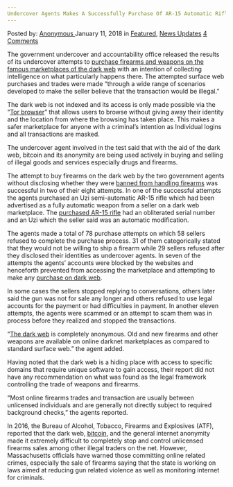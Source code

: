 ```yaml
---
Undercover Agents Makes A Successfully Purchase Of AR-15 Automatic Rifle On Dark Web.
---
```

<article class="post-listing post-24375 post type-post status-publish format-standard has-post-thumbnail hentry 
 tag-agents tag-ar15 tag-automatic tag-dark tag-purchase tag-rifle tag-successfully tag-undercover tag-web">
<div class="post-inner">
<span>Posted by: <a href="https://www.deepdotweb.com/author/anony/" title="">Anonymous </a></span>
<span>January 11, 2018</span>
<span>in <a href="https://www.deepdotweb.com/category/deepdot-news/" rel="category tag">Featured</a>, <a href="https://www.deepdotweb.com/category/news-updates/" rel="category tag">News Updates</a></span>
<span><a href="https://www.deepdotweb.com/2018/01/11/undercover-agents-makes-successfully-purchase-ar-15-automatic-rifle-dark-web/#comments">4 Comments</a></span>


<p>The government undercover and accountability office released the results of its undercover attempts to <a href="https://www.deepdotweb.com/2017/12/25/dublin-man-bought-grenades-darknet-ira/">purchase firearms and weapons on the famous marketplaces of the dark web</a> with an intention of collecting intelligence on what particularly happens there. The attempted surface web purchases and trades were made “through a wide range of scenarios developed to make the seller believe that the transaction would be illegal.”</p>
<p>The dark web is not indexed and its access is only made possible via the “<a href="https://www.deepdotweb.com/2017/12/20/an-overview-of-sniper-attacks-against-the-tor-network/">Tor browser</a>” that allows users to browse without giving away their identity and the location from where the browsing has taken place. This makes a safer marketplace for anyone with a criminal’s intention as Individual logins and all transactions are masked.</p>
<p>The undercover agent involved in the test said that with the aid of the dark web, bitcoin and its anonymity are being used actively in buying and selling of illegal goods and services especially drugs and firearms.</p>
<p>The attempt to buy firearms on the dark web by the two government agents without disclosing whether they were <a href="https://www.deepdotweb.com/2017/12/25/dublin-man-bought-grenades-darknet-ira/">banned from handling firearms</a> was successful in two of their eight attempts. In one of the successful attempts the agents purchased an Uzi semi-automatic AR-15 rifle which had been advertised as a fully automatic weapon from a seller on a dark web marketplace. The <a href="http://wwlp.com/2017/12/21/gao-covert-dark-web-attempts-led-to-ar-15-uzi-purchases/">purchased AR-15 rifle</a> had an obliterated serial number and an Uzi which the seller said was an automatic modification.</p>
<p>The agents made a total of 78 purchase attempts on which 58 sellers refused to complete the purchase process. 31 of them categorically stated that they would not be willing to ship a firearm while 29 sellers refused after they disclosed their identities as undercover agents. In seven of the attempts the agents’ accounts were blocked by the websites and henceforth prevented from accessing the marketplace and attempting to make any <a href="https://www.deepdotweb.com/2017/12/25/man-sentenced-buying-five-glocks-darknet/">purchase on dark web</a>.</p>
<p>In some cases the sellers stopped replying to conversations, others later said the gun was not for sale any longer and others refused to use legal accounts for the payment or had difficulties in payment. In another eleven attempts, the agents were scammed or an attempt to scam them was in process before they realized and stopped the transactions.</p>
<p>“<a href="https://www.deepdotweb.com/2017/12/25/25-12-17-dark-web-cybercrime-roundup/">The dark web</a> is completely anonymous. Old and new firearms and other weapons are available on online darknet marketplaces as compared to standard surface web.” the agent added.</p>
<p>Having noted that the dark web is a hiding place with access to specific domains that require unique software to gain access, their report did not have any recommendation on what was found as the legal framework controlling the trade of weapons and firearms.</p>
<p>“Most online firearms trades and transaction are usually between unlicensed individuals and are generally not directly subject to required background checks,” the agents reported.</p>
<p>In 2016, the Bureau of Alcohol, Tobacco, Firearms and Explosives (ATF), reported that the dark web, <a href="https://www.deepdotweb.com/2017/12/24/bitcoin-news-roundup-24-12-17/">bitcoin</a>, and the general internet anonymity made it extremely difficult to completely stop and control unlicensed firearms sales among other illegal traders on the net. However, Massachusetts officials have warned those committing online related crimes, especially the sale of firearms saying that the state is working on laws aimed at reducing gun related violence as well as monitoring internet for criminals.</p>
</div>
<span style="display:none"><a href="https://www.deepdotweb.com/tag/agents/" rel="tag">agents</a> <a href="https://www.deepdotweb.com/tag/ar15/" rel="tag">ar15</a> <a href="https://www.deepdotweb.com/tag/automatic/" rel="tag">automatic</a> <a href="https://www.deepdotweb.com/tag/dark/" rel="tag">dark</a> <a href="https://www.deepdotweb.com/tag/purchase/" rel="tag">purchase</a> <a href="https://www.deepdotweb.com/tag/rifle/" rel="tag">rifle</a> <a href="https://www.deepdotweb.com/tag/successfully/" rel="tag">successfully</a> <a href="https://www.deepdotweb.com/tag/undercover/" rel="tag">undercover</a> <a href="https://www.deepdotweb.com/tag/web/" rel="tag">web</a></span> <span style="display:none" class="updated">2018-01-11<a href="https://www.deepdotweb.com/author/anony/" title="Posts by Anonymous" rel="author">Anonymous</a></strong></div>
</div>
</article>

